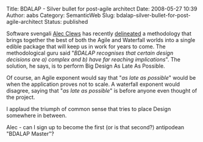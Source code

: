 Title: BDALAP - Silver bullet for post-agile architect
Date: 2008-05-27 10:39
Author: aabs
Category: SemanticWeb
Slug: bdalap-silver-bullet-for-post-agile-architect
Status: published

Software svengali [Alec Clews](http://alecthegeek.wordpress.com/) has recently [delineated](http://alecthegeek.wordpress.com/2008/05/27/my-new-software-engineering-methodology-bdalap/) a methodology that brings together the best of both the Agile and Waterfall worlds into a single edible package that will keep us in work for years to come. The methodological guru said "*BDALAP recognises that certain design decisions are a) complex and b) have far reaching implications*". The solution, he says, is to perform Big Design As Late As Possible.

Of course, an Agile exponent would say that "*as late as possible*" would be when the application proves not to scale. A waterfall exponent would disagree, saying that "*as late as possible*" is before anyone even thought of the project.

I applaud the triumph of common sense that tries to place Design somewhere in between.

Alec - can I sign up to become the first (or is that second?) antipodean "BDALAP Master"?
